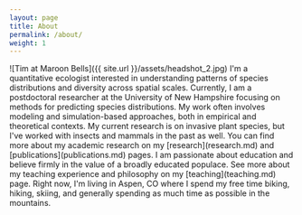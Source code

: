 ```yaml
---
layout: page
title: About
permalink: /about/
weight: 1
---
```


<img scr="assets/headshot_2.jpg" alt="Tim after biking to Maroon Bells" width=3 height=3 align="right">  
![Tim at Maroon Bells]({{ site.url }}/assets/headshot_2.jpg)  
I'm a quantitative ecologist interested in understanding patterns of species distributions and diversity across spatial scales. Currently, I am a postdoctoral researcher at the University of New Hampshire focusing on methods for predicting species distributions. My work often involves modeling and simulation-based approaches, both in empirical and theoretical contexts. My current research is on invasive plant species, but I've worked with insects and mammals in the past as well. You can find more about my academic research on my [research](research.md) and [publications](publications.md) pages. I am passionate about education and believe firmly in the value of a broadly educated populace. See more about my teaching experience and philosophy on my [teaching](teaching.md) page. Right now, I'm living in Aspen, CO where I spend my free time biking, hiking, skiing, and generally spending as much time as possible in the mountains.
